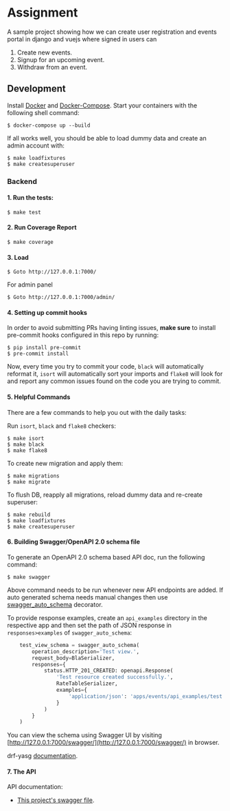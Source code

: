 # Assignment
A sample project showing how we can create user registration and events portal in django and vuejs where signed in users can
1. Create new events.
2. Signup for an upcoming event.
3. Withdraw from an event.

## Development

Install [Docker](https://docs.docker.com/install/) and [Docker-Compose](https://docs.docker.com/compose/). Start your containers with the following shell command:

    $ docker-compose up --build

If all works well, you should be able to load dummy data and create an admin account with:

    $ make loadfixtures
    $ make createsuperuser

### Backend

#### 1. Run the tests:

    $ make test

#### 2. Run Coverage Report

    $ make coverage

#### 3. Load
    
    $ Goto http://127.0.0.1:7000/

For admin panel

    $ Goto http://127.0.0.1:7000/admin/

#### 4. Setting up commit hooks

In order to avoid submitting PRs having linting issues, **make sure** to install pre-commit
hooks configured in this repo by running:


    $ pip install pre-commit
    $ pre-commit install


Now, every time you try to commit your code, `black` will automatically reformat it, `isort` will
automatically sort your imports and `flake8` will look for and report any common issues found on
the code you are trying to commit.

#### 5. Helpful Commands

There are a few commands to help you out with the daily tasks:

Run `isort`, `black` and `flake8` checkers:


    $ make isort
    $ make black
    $ make flake8


To create new migration and apply them:

    $ make migrations
    $ make migrate

To flush DB, reapply all migrations, reload dummy data and re-create superuser:

    $ make rebuild
    $ make loadfixtures
    $ make createsuperuser

#### 6. Building Swagger/OpenAPI 2.0 schema file

To generate an OpenAPI 2.0 schema based API doc, run the following command:

    $ make swagger

Above command needs to be run whenever new API endpoints are added. If auto generated schema needs manual changes then use [swagger_auto_schema](https://drf-yasg.readthedocs.io/en/stable/custom_spec.html#the-swagger-auto-schema-decorator) decorator.

To provide response examples, create an `api_examples` directory in the respective app and then set the path of JSON response in `responses>examples` of `swagger_auto_schema`:

```python
    test_view_schema = swagger_auto_schema(
        operation_description='Test view.',
        request_body=BlaSerializer,
        responses={
            status.HTTP_201_CREATED: openapi.Response(
                'Test resource created successfully.',
                RateTableSerializer,
                examples={
                    'application/json': 'apps/events/api_examples/test.json',
                }
            )
        }
    )
```

You can view the schema using Swagger UI by visiting [http://127.0.0.1:7000/swagger/](http://127.0.0.1:7000/swagger/) in browser.

drf-yasg [documentation](https://drf-yasg.readthedocs.io/en/stable/).

#### 7. The API

API documentation:

- [This project's swagger file](http://127.0.0.1:7000/swagger/).


